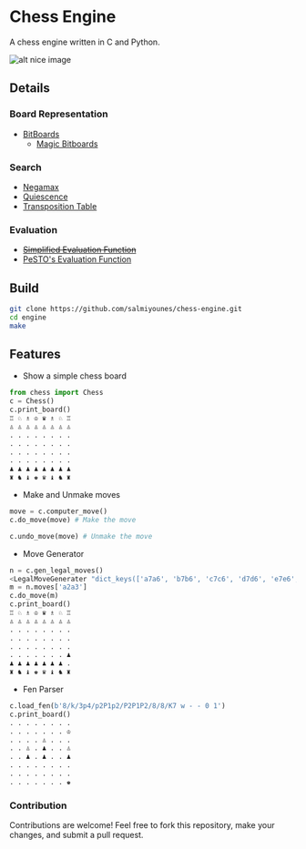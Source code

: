 # Chess Engine

A chess engine written in C and Python.

![alt nice image](https://github.com/salmiyounes/chess-engine/blob/master/chess.png)

## Details

### Board Representation

- [BitBoards](https://www.chessprogramming.org/Bitboards)
	- [Magic Bitboards](https://www.chessprogramming.org/Magic_Bitboards)

### Search 

- [Negamax](https://www.chessprogramming.org/Negamax)
- [Quiescence](https://www.chessprogramming.org/Quiescence_Search)
- [Transposition Table](https://www.chessprogramming.org/Transposition_Table)

### Evaluation

- ~~[Simplified Evaluation Function](https://www.chessprogramming.org/Simplified_Evaluation_Function)~~
- [PeSTO's Evaluation Function](https://www.chessprogramming.org/PeSTO%27s_Evaluation_Function)

## Build 

```bash
git clone https://github.com/salmiyounes/chess-engine.git
cd engine
make 
```
## Features

* Show a simple chess board
```python
from chess import Chess
c = Chess()
c.print_board()
♖ ♘ ♗ ♔ ♛ ♗ ♘ ♖ 
♙ ♙ ♙ ♙ ♙ ♙ ♙ ♙ 
. . . . . . . . 
. . . . . . . . 
. . . . . . . . 
. . . . . . . . 
♟ ♟ ♟ ♟ ♟ ♟ ♟ ♟ 
♜ ♞ ♝ ♚ ♛ ♝ ♞ ♜ 

```

* Make and Unmake moves
```python
move = c.computer_move()
c.do_move(move) # Make the move

c.undo_move(move) # Unmake the move
```

* Move Generator 
```python
n = c.gen_legal_moves()
<LegalMoveGenerater "dict_keys(['a7a6', 'b7b6', 'c7c6', 'd7d6', 'e7e6', 'f7f6', 'g7g6', 'h7h6', 'a7a5', 'b7b5', 'c7c5', 'd7d5', 'e7e5', 'f7f5', 'g7g5', 'h7h5', 'Nb8a6', 'Nb8c6', 'Ng8f6', 'Ng8h6'])">
m = n.moves['a2a3']
c.do_move(m)
c.print_board()
♖ ♘ ♗ ♔ ♛ ♗ ♘ ♖ 
♙ ♙ ♙ ♙ ♙ ♙ ♙ ♙ 
. . . . . . . . 
. . . . . . . . 
. . . . . . . . 
. . . . . . . ♟ 
♟ ♟ ♟ ♟ ♟ ♟ ♟ . 
♜ ♞ ♝ ♚ ♛ ♝ ♞ ♜ 
```

* Fen Parser
```python
c.load_fen(b'8/k/3p4/p2P1p2/P2P1P2/8/8/K7 w - - 0 1')
c.print_board()
. . . . . . . . 
. . . . . . . ♔ 
. . . . ♙ . . . 
. . ♙ . ♟ . . ♙ 
. . ♟ . ♟ . . ♟ 
. . . . . . . . 
. . . . . . . . 
. . . . . . . ♚ 
```

### Contribution
Contributions are welcome! Feel free to fork this repository, make your changes, and submit a pull request.
